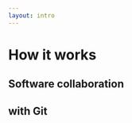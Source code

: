 ```yaml
---
layout: intro
---
```


<div class="ml-4">

# How it works

## Software collaboration

## with Git

</div>

<style>
  .slidev-layout {
    background-image: url('slides/ruphin-slides-open-source-workshop/images/tree.jpg');
    background-size: contain;
    background-repeat: no-repeat;
    background-position: center;
    background-clip: content-box;
  }

  h3 {
    color: #dde1e3 !important;
    background: #737373;
    padding-left: 1rem;
  }
</style>
